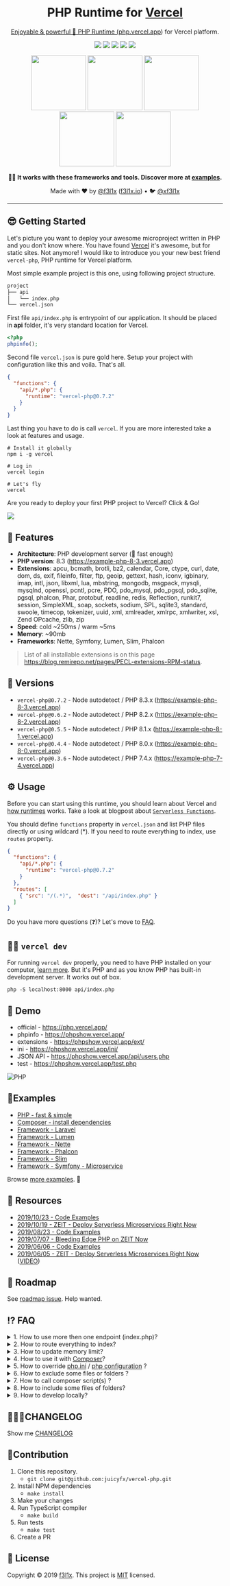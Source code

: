 <h1 align=center>PHP Runtime for <a href="https://vercel.com">Vercel</h1>

<p align=center>
  Enjoyable & powerful 🐘 PHP Runtime (<a href="https://php.vercel.app">php.vercel.app</a>) for Vercel platform.
</p>

<p align=center>
  <a href="https://www.npmjs.com/package/vercel-php"><img src="https://badgen.net/npm/v/vercel-php"></a>
  <a href="https://www.npmjs.com/package/vercel-php"><img src="https://badgen.net/npm/dt/vercel-php"></a>
  <a href="https://github.com/juicyfx/vercel-php/actions"><img src="https://badgen.net/github/checks/juicyfx/vercel-php"></a>
	<a href="https://bit.ly/f3l1xdis"><img src="https://badgen.net/badge/support/discussions/yellow"></a>
	<a href="http://bit.ly/f3l1xsponsor"><img src="https://badgen.net/badge/sponsor/donations/F96854"></a>
</p>

<p align=center>
  <a href="https://github.com/nette"><img src="https://github.com/nette.png" width="128"></a>
  <a href="https://github.com/symfony"><img src="https://github.com/symfony.png" width="128"></a>
  <a href="https://github.com/illuminate"><img src="https://github.com/illuminate.png" width="128"></a>
  <a href="https://github.com/slimphp"><img src="https://github.com/slimphp.png" width="128"></a>
  <a href="https://github.com/phalcon"><img src="https://github.com/phalcon.png" width="128"></a>
</p>

<p align=center><strong>🏋️‍♀️ It works with these frameworks and tools. Discover more at <a href="https://github.com/juicyfx/vercel-examples">examples</a>.</strong></p>

<p align=center>
Made with  ❤️  by <a href="https://github.com/f3l1x">@f3l1x</a> (<a href="https://f3l1x.io">f3l1x.io</a>) • 🐦 <a href="https://twitter.com/xf3l1x">@xf3l1x</a>
</p>

-----

## 😎 Getting Started

Let's picture you want to deploy your awesome microproject written in PHP and you don't know where. You have found [Vercel](https://vercel.com) it's awesome, but for static sites. Not anymore! I would like to introduce you your new best friend `vercel-php`, PHP runtime for Vercel platform.

Most simple example project is this one, using following project structure.

```sh
project
├── api
│   └── index.php
└── vercel.json
```

First file `api/index.php` is entrypoint of our application. It should be placed in **api** folder, it's very standard location for Vercel.

```php
<?php
phpinfo();
```

Second file `vercel.json` is pure gold here. Setup your project with configuration like this and voila. That's all.

```json
{
  "functions": {
    "api/*.php": {
      "runtime": "vercel-php@0.7.2"
    }
  }
}
```

Last thing you have to do is call `vercel`. If you are more interested take a look at features and usage.

```
# Install it globally
npm i -g vercel

# Log in
vercel login

# Let's fly
vercel
```

Are you ready to deploy your first PHP project to Vercel? Click & Go!

<a href="https://vercel.com/new/clone?repository-url=https://github.com/juicyfx/vercel-examples/tree/master/php"><img src="https://vercel.com/button"></a>

## 🤗 Features

- **Architecture**: PHP development server (🚀 fast enough)
- **PHP version**: 8.3 (https://example-php-8-3.vercel.app)
- **Extensions**: apcu, bcmath, brotli, bz2, calendar, Core, ctype, curl, date, dom, ds, exif, fileinfo, filter, ftp, geoip, gettext, hash, iconv, igbinary, imap, intl, json, libxml, lua, mbstring, mongodb, msgpack, mysqli, mysqlnd, openssl, pcntl, pcre, PDO, pdo_mysql, pdo_pgsql, pdo_sqlite, pgsql, phalcon, Phar, protobuf, readline, redis, Reflection, runkit7, session, SimpleXML, soap, sockets, sodium, SPL, sqlite3, standard, swoole, timecop, tokenizer, uuid, xml, xmlreader, xmlrpc, xmlwriter, xsl, Zend OPcache, zlib, zip
- **Speed**: cold ~250ms / warm ~5ms
- **Memory**: ~90mb
- **Frameworks**: Nette, Symfony, Lumen, Slim, Phalcon

> List of all installable extensions is on this page https://blog.remirepo.net/pages/PECL-extensions-RPM-status.

## 💯 Versions

- `vercel-php@0.7.2` - Node autodetect / PHP 8.3.x (https://example-php-8-3.vercel.app)
- `vercel-php@0.6.2` - Node autodetect / PHP 8.2.x (https://example-php-8-2.vercel.app)
- `vercel-php@0.5.5` - Node autodetect / PHP 8.1.x (https://example-php-8-1.vercel.app)
- `vercel-php@0.4.4` - Node autodetect / PHP 8.0.x (https://example-php-8-0.vercel.app)
- `vercel-php@0.3.6` - Node autodetect / PHP 7.4.x (https://example-php-7-4.vercel.app)

## ⚙️  Usage

Before you can start using this runtime, you should learn about Vercel and [how runtimes](https://vercel.com/docs/runtimes?query=runtime#official-runtimes) works. Take a look at blogpost about [`Serverless Functions`](https://vercel.com/blog/customizing-serverless-functions).

You should define `functions` property in `vercel.json` and list PHP files directly or using wildcard (*).
If you need to route everything to index, use `routes` property.

```json
{
  "functions": {
    "api/*.php": {
      "runtime": "vercel-php@0.7.2"
    }
  },
  "routes": [
    { "src": "/(.*)",  "dest": "/api/index.php" }
  ]
}
```

Do you have more questions (❓)? Let's move to [FAQ](#%EF%B8%8F-faq).

## 👨‍💻 `vercel dev`

For running `vercel dev` properly, you need to have PHP installed on your computer, [learn more](errors/now-dev-no-local-php.md).
But it's PHP and as you know PHP has built-in development server. It works out of box.

```
php -S localhost:8000 api/index.php
```

## 👀 Demo

- official - https://php.vercel.app/
- phpinfo - https://phpshow.vercel.app/
- extensions - https://phpshow.vercel.app/ext/
- ini - https://phpshow.vercel.app/ini/
- JSON API - https://phpshow.vercel.app/api/users.php
- test - https://phpshow.vercel.app/test.php

![PHP](https://api.microlink.io?url=https://phpshow.vercel.app&screenshot&embed=screenshot.url)

## 🎯Examples

- [PHP - fast & simple](https://github.com/juicyfx/vercel-examples/tree/master/php/)
- [Composer - install dependencies](https://github.com/juicyfx/vercel-examples/tree/master/php-composer/)
- [Framework - Laravel](https://github.com/juicyfx/vercel-examples/blob/master/php-laravel)
- [Framework - Lumen](https://github.com/juicyfx/vercel-examples/blob/master/php-lumen)
- [Framework - Nette](https://github.com/juicyfx/vercel-examples/blob/master/php-nette-tracy)
- [Framework - Phalcon](https://github.com/juicyfx/vercel-examples/blob/master/php-phalcon)
- [Framework - Slim](https://github.com/juicyfx/vercel-examples/blob/master/php-slim)
- [Framework - Symfony - Microservice](https://github.com/juicyfx/vercel-examples/blob/master/php-symfony-microservice)

Browse [more examples](https://github.com/juicyfx/vercel-examples). 👀

## 📜 Resources

- [2019/10/23 - Code Examples](https://github.com/trainit/2019-10-hubbr-zeit)
- [2019/10/19 - ZEIT - Deploy Serverless Microservices Right Now](https://slides.com/f3l1x/2019-10-19-zeit-deploy-serverless-microservices-right-now-vol2)
- [2019/08/23 - Code Examples](https://github.com/trainit/2019-08-serverless-zeit-now)
- [2019/07/07 - Bleeding Edge PHP on ZEIT Now](https://dev.to/nx1/bleeding-edge-php-on-zeit-now-565g)
- [2019/06/06 - Code Examples](https://github.com/trainit/2019-06-zeit-now)
- [2019/06/05 - ZEIT - Deploy Serverless Microservices Right Now](https://slides.com/f3l1x/2019-06-05-zeit-deploy-serverless-microservices-right-now) ([VIDEO](https://www.youtube.com/watch?v=IwhEGNDx3aE))

## 🚧 Roadmap

See [roadmap issue](https://github.com/juicyfx/vercel-php/issues/3). Help wanted.

## ⁉️ FAQ

<details>
  <summary>1. How to use more then one endpoint (index.php)?</summary>

```sh
project
├── api
│   ├── index.php
│   ├── users.php
│   └── books.php
└── vercel.json
```

```
{
  "functions": {
    "api/*.php": {
      "runtime": "vercel-php@0.7.2"
    },

    // Can be list also directly

    "api/index.php": {
      "runtime": "vercel-php@0.7.2"
    },
    "api/users.php": {
      "runtime": "vercel-php@0.7.2"
    },
    "api/books.php": {
      "runtime": "vercel-php@0.7.2"
    }
  }
}
```

</details>

<details>
  <summary>2. How to route everything to index?</summary>

```json
{
  "functions": {
    "api/index.php": {
      "runtime": "vercel-php@0.7.2"
    }
  },
  "routes": [
    { "src": "/(.*)",  "dest": "/api/index.php" }
  ]
}
```

</details>

<details>
  <summary>3. How to update memory limit?</summary>

Additional function properties are `memory`, `maxDuration`. Learn more about [functions](https://vercel.com/docs/configuration#project/functions).

```json
{
  "functions": {
    "api/*.php": {
      "runtime": "vercel-php@0.7.2",
      "memory": 3008,
      "maxDuration": 60
    }
  }
}
```

</details>

<details>
  <summary>4. How to use it with <a href="https://getcomposer.org/">Composer</a>?</summary>

Yes, [Composer](https://getcomposer.org/) is fully supported.

```sh
project
├── api
│   └── index.php
├── composer.json
└── vercel.json
```

```json
{
  "functions": {
    "api/*.php": {
      "runtime": "vercel-php@0.7.2"
    }
  }
}
```

```json
{
  "require": {
    "php": "^8.1",
    "tracy/tracy": "^2.0"
  }
}
```

It's also good thing to create `.vercelignore` file and put `/vendor` folder to this file. It will not upload
`/vendor` folder to Vercel platform.

</details>

<details>
  <summary>5. How to override <a href="https://www.php.net/manual/en/ini.list.php">php.ini</a> / <a href="https://www.php.net/manual/en/configuration.file.php">php configuration</a> ?</summary>

Yes, you can override php configuration. Take a look at [default configuration](https://phpshow.vercel.app/) at first.
Create a new file `api/php.ini` and place there your configuration. Don't worry, this particulary file will be
removed during building phase on Vercel.

```sh
project
├── api
│   ├── index.php
│   └── php.ini
└── vercel.json
```

```json
{
  "functions": {
    "api/*.php": {
      "runtime": "vercel-php@0.7.2"
    }
  }
}
```

```json
# Disable some functions
disable_functions = "exec, system"

# Update memory limit
memory_limit=1024M
```

</details>

<details>
  <summary>6. How to exclude some files or folders ?</summary>

Runtimes support excluding some files or folders, [take a look at doc](https://vercel.com/docs/configuration?query=excludeFiles#project/functions).

```json
{
  "functions": {
  "api/**/*.php": {
    "runtime": "vercel-php@0.7.2",
    "excludeFiles": "{foo/**,bar/config/*.yaml}",
  }
}
```

If you want to exclude files before uploading them to Vercel, use `.vercelignore` file.

</details>

<details>
  <summary>7. How to call composer script(s) ?</summary>

Calling composer scripts during build phase on Vercel is supported via script named `vercel`. You can easilly call php, npm or node.

```json
{
  "require": { ... },
  "require-dev": { ... },
  "scripts": {
    "vercel": [
      "@php -v",
      "npm -v"
    ]
  }
}
```

Files created during `composer run vercel` script can be used (require/include) in your PHP lambdas, but can't be accessed from browser (like assets). If you still want to access them, create fake `assets.php` lambda and require them. [Example of PHP satis](https://github.com/juicyfx/vercel-examples/tree/master/php-satis).

</details>

<details>
  <summary>8. How to include some files of folders?</summary>

If you are looking for [`config.includeFiles`](https://vercel.com/docs/configuration?query=includeFiles#project/functions) in runtime, unfortunately you can't include extra files.
All files in root folder are uploaded to Vercel, use `.vercelignore` to exclude them before upload.

</details>

<details>
  <summary>9. How to develop locally?</summary>

I think the best way at this moment is use [PHP Development Server](https://www.php.net/manual/en/features.commandline.webserver.php).

```
php -S localhost:8000 api/index.php
```

</details>

## 👨🏻‍💻CHANGELOG

Show me [CHANGELOG](./CHANGELOG.md)

## 🧙Contribution

1. Clone this repository.
   - `git clone git@github.com:juicyfx/vercel-php.git`
2. Install NPM dependencies
   - `make install`
3. Make your changes
4. Run TypeScript compiler
   - `make build`
5. Run tests
   - `make test`
6. Create a PR

## 📝 License

Copyright © 2019 [f3l1x](https://github.com/f3l1x).
This project is [MIT](LICENSE) licensed.
